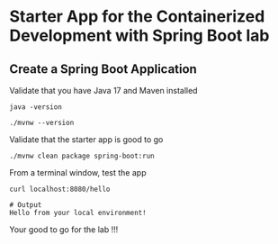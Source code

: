 # Starter App for the Containerized Development with Spring Boot lab

## Create a Spring Boot Application

Validate that you have Java 17 and Maven installed
```shell
java -version

./mvnw --version
```

Validate that the starter app is good to go
```
./mvnw clean package spring-boot:run
```

From a terminal window, test the app
```
curl localhost:8080/hello

# Output
Hello from your local environment!
```

Your good to go for the lab !!!